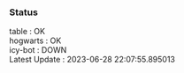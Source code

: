 ### Status


table : OK  
hogwarts : OK  
icy-bot : DOWN  
Latest Update : 2023-06-28 22:07:55.895013
